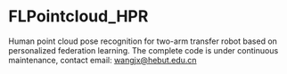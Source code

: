 # FLPointcloud_HPR
Human point cloud pose recognition for two-arm transfer robot based on personalized federation learning.
The complete code is under continuous maintenance, contact email: wangjx@hebut.edu.cn

